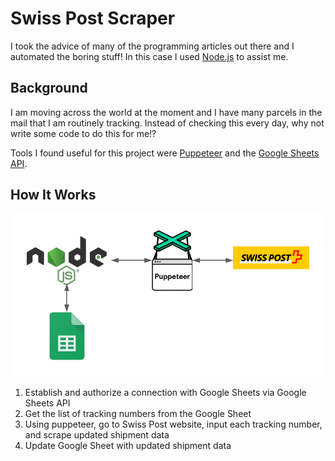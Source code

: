# Swiss Post Scraper

I took the advice of many of the programming articles out there and I automated the boring stuff! In this case I used [Node.js](https://nodejs.org/en/) to assist me.

## Background

I am moving across the world at the moment and I have many parcels in the mail that I am routinely tracking. Instead of checking this every day, why not write some code to do this for me!?

Tools I found useful for this project were [Puppeteer](https://pptr.dev/) and the [Google Sheets API](https://developers.google.com/sheets/api).

## How It Works

<div style="text-align: center"><img src="/diagram.png"/></div>

1. Establish and authorize a connection with Google Sheets via Google Sheets API
1. Get the list of tracking numbers from the Google Sheet
1. Using puppeteer, go to Swiss Post website, input each tracking number, and scrape updated shipment data
1. Update Google Sheet with updated shipment data
